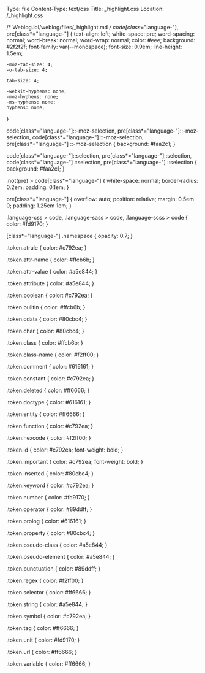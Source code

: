 Type: file
Content-Type: text/css
Title: _highlight.css
Location: /_highlight.css

/* Weblog.lol/weblog/files/_highlight.md */
code[class*="language-"],
pre[class*="language-"] {
	text-align: left;
	white-space: pre;
	word-spacing: normal;
	word-break: normal;
	word-wrap: normal;
	color: #eee;
	background: #2f2f2f;
    font-family: var(--monospace);
	font-size: 0.9em;
	line-height: 1.5em;

	-moz-tab-size: 4;
	-o-tab-size: 4;

	tab-size: 4;

	-webkit-hyphens: none;
	-moz-hyphens: none;
	-ms-hyphens: none;
	hyphens: none;
}

code[class*="language-"]::-moz-selection,
pre[class*="language-"]::-moz-selection,
code[class*="language-"] ::-moz-selection,
pre[class*="language-"] ::-moz-selection {
	background: #faa2c1;
}

code[class*="language-"]::selection,
pre[class*="language-"]::selection,
code[class*="language-"] ::selection,
pre[class*="language-"] ::selection {
	background: #faa2c1;
}

:not(pre) > code[class*="language-"] {
	white-space: normal;
	border-radius: 0.2em;
	padding: 0.1em;
}

pre[class*="language-"] {
	overflow: auto;
	position: relative;
	margin: 0.5em 0;
	padding: 1.25em 1em;
}

.language-css > code,
.language-sass > code,
.language-scss > code {
	color: #fd9170;
}

[class*="language-"] .namespace {
	opacity: 0.7;
}

.token.atrule {
	color: #c792ea;
}

.token.attr-name {
	color: #ffcb6b;
}

.token.attr-value {
	color: #a5e844;
}

.token.attribute {
	color: #a5e844;
}

.token.boolean {
	color: #c792ea;
}

.token.builtin {
	color: #ffcb6b;
}

.token.cdata {
	color: #80cbc4;
}

.token.char {
	color: #80cbc4;
}

.token.class {
	color: #ffcb6b;
}

.token.class-name {
	color: #f2ff00;
}

.token.comment {
	color: #616161;
}

.token.constant {
	color: #c792ea;
}

.token.deleted {
	color: #ff6666;
}

.token.doctype {
	color: #616161;
}

.token.entity {
	color: #ff6666;
}

.token.function {
	color: #c792ea;
}

.token.hexcode {
	color: #f2ff00;
}

.token.id {
	color: #c792ea;
	font-weight: bold;
}

.token.important {
	color: #c792ea;
	font-weight: bold;
}

.token.inserted {
	color: #80cbc4;
}

.token.keyword {
	color: #c792ea;
}

.token.number {
	color: #fd9170;
}

.token.operator {
	color: #89ddff;
}

.token.prolog {
	color: #616161;
}

.token.property {
	color: #80cbc4;
}

.token.pseudo-class {
	color: #a5e844;
}

.token.pseudo-element {
	color: #a5e844;
}

.token.punctuation {
	color: #89ddff;
}

.token.regex {
	color: #f2ff00;
}

.token.selector {
	color: #ff6666;
}

.token.string {
	color: #a5e844;
}

.token.symbol {
	color: #c792ea;
}

.token.tag {
	color: #ff6666;
}

.token.unit {
	color: #fd9170;
}

.token.url {
	color: #ff6666;
}

.token.variable {
	color: #ff6666;
}
